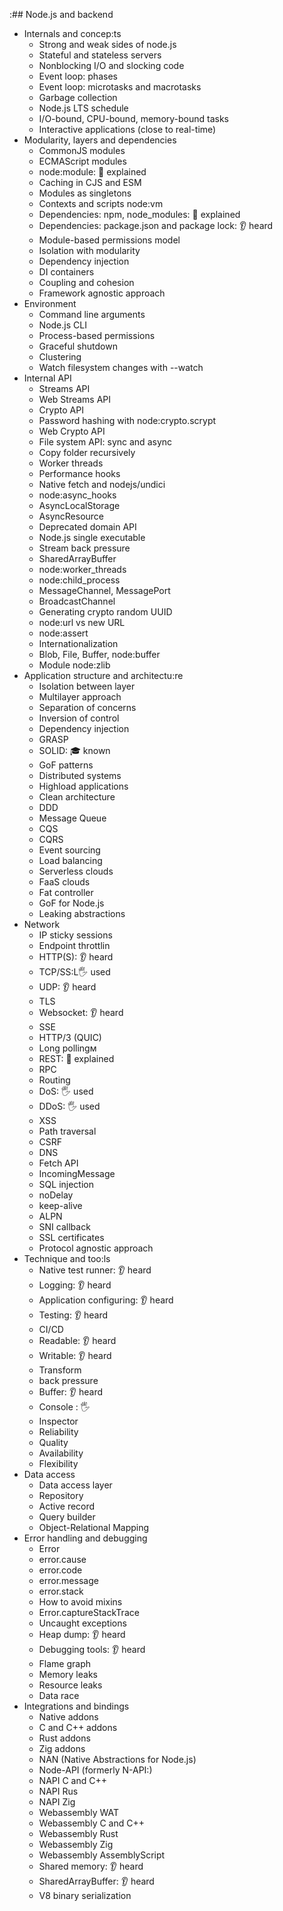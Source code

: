 :## Node.js and backend

- Internals and concep:ts
  - Strong and weak sides of node.js
  - Stateful and stateless servers
  - Nonblocking I/O and slocking code
  - Event loop: phases
  - Event loop: microtasks and macrotasks
  - Garbage collection
  - Node.js LTS schedule
  - I/O-bound, CPU-bound, memory-bound tasks
  - Interactive applications (close to real-time)
- Modularity, layers and dependencies
  - CommonJS modules
  - ECMAScript modules
  - node:module: 🙋 explained
  - Caching in CJS and ESM
  - Modules as singletons
  - Contexts and scripts node:vm
  - Dependencies: npm, node_modules: 🙋 explained
  - Dependencies: package.json and package lock: 👂 heard
  - Module-based permissions model
  - Isolation with modularity
  - Dependency injection
  - DI containers
  - Coupling and cohesion
  - Framework agnostic approach
- Environment
  - Command line arguments
  - Node.js CLI
  - Process-based permissions
  - Graceful shutdown
  - Clustering
  - Watch filesystem changes with --watch
- Internal API
  - Streams API
  - Web Streams API
  - Crypto API
  - Password hashing with node:crypto.scrypt
  - Web Crypto API
  - File system API: sync and async
  - Copy folder recursively
  - Worker threads
  - Performance hooks
  - Native fetch and nodejs/undici
  - node:async_hooks
  - AsyncLocalStorage
  - AsyncResource
  - Deprecated domain API
  - Node.js single executable
  - Stream back pressure
  - SharedArrayBuffer
  - node:worker_threads
  - node:child_process
  - MessageChannel, MessagePort
  - BroadcastChannel
  - Generating crypto random UUID
  - node:url vs new URL 
  - node:assert
  - Internationalization
  - Blob, File, Buffer, node:buffer
  - Module node:zlib
- Application structure and architectu:re
  - Isolation between layer
  - Multilayer approach
  - Separation of concerns
  - Inversion of control
  - Dependency injection
  - GRASP
  - SOLID: 🎓 known
  - GoF patterns
  - Distributed systems
  - Highload applications
  - Clean architecture
  - DDD
  - Message Queue
  - CQS
  - CQRS
  - Event sourcing
  - Load balancing
  - Serverless clouds
  - FaaS clouds
  - Fat controller
  - GoF for Node.js
  - Leaking abstractions
- Network
  - IP sticky sessions
  - Endpoint throttlin
  - HTTP(S): 👂 heard
  - TCP/SS:L🖐️ used
  - UDP: 👂 heard
  - TLS
  - Websocket: 👂 heard
  - SSE
  - HTTP/3 (QUIC)
  - Long pollingм
  - REST: 🙋 explained
  - RPC
  - Routing
  - DoS: 🖐️ used
  - DDoS: 🖐️ used
  - XSS
  - Path traversal
  - CSRF
  - DNS
  - Fetch API
  - IncomingMessage
  - SQL injection
  - noDelay
  - keep-alive
  - ALPN
  - SNI callback
  - SSL certificates
  - Protocol agnostic approach
- Technique and too:ls
  - Native test runner: 👂 heard
  - Logging: 👂 heard
  - Application configuring: 👂 heard
  - Testing: 👂 heard
  - CI/CD
  - Readable: 👂 heard
  - Writable: 👂 heard
  - Transform
  - back pressure
  - Buffer: 👂 heard
  - Console : 🖐️
  - Inspector
  - Reliability
  - Quality
  - Availability
  - Flexibility
- Data access
  - Data access layer
  - Repository
  - Active record
  - Query builder
  - Object-Relational Mapping
- Error handling and debugging
  - Error
  - error.cause
  - error.code
  - error.message
  - error.stack
  - How to avoid mixins
  - Error.captureStackTrace
  - Uncaught exceptions
  - Heap dump: 👂 heard
  - Debugging tools: 👂 heard
  - Flame graph
  - Memory leaks
  - Resource leaks
  - Data race
- Integrations and bindings
  - Native addons
  - C and C++ addons
  - Rust addons
  - Zig addons
  - NAN (Native Abstractions for Node.js)
  - Node-API (formerly N-API:)
  - NAPI C and C++
  - NAPI Rus
  - NAPI Zig
  - Webassembly WAT
  - Webassembly C and C++
  - Webassembly Rust
  - Webassembly Zig
  - Webassembly AssemblyScript
  - Shared memory: 👂 heard
  - SharedArrayBuffer: 👂 heard
  - V8 binary serialization
